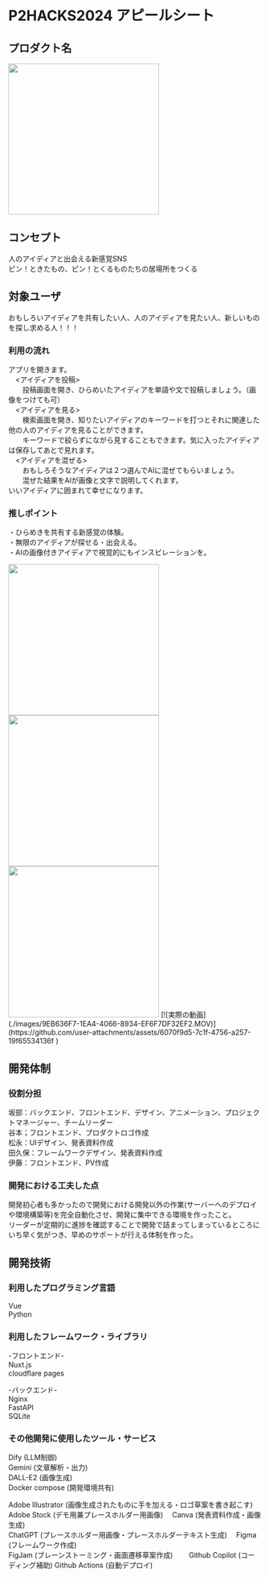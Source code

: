 # P2HACKS2024 アピールシート 

## プロダクト名  
<img src="https://github.com/user-attachments/assets/2c5ed8c7-c918-4091-8c28-71358344989a" width="300">

## コンセプト  
人のアイディアと出会える新感覚SNS  
ピン！ときたもの、<span style="color:">ピン！</span>とくるものたちの居場所をつくる

## 対象ユーザ  
おもしろいアイディアを共有したい人、人のアイディアを見たい人、新しいものを探し求める人！！！

### 利用の流れ  
アプリを開きます。  
　<アイディアを投稿>  
　　投稿画面を開き、ひらめいたアイディアを単語や文で投稿しましょう。（画像をつけても可）  
　<アイディアを見る>  
　　検索画面を開き、知りたいアイディアのキーワードを打つとそれに関連した他の人のアイディアを見ることができます。  
　　キーワードで絞らずにながら見することもできます。気に入ったアイディアは保存してあとで見れます。  
　<アイディアを混ぜる>  
　　おもしろそうなアイディアは２つ選んでAIに混ぜてもらいましょう。  
　　混ぜた結果をAIが画像と文字で説明してくれます。  
いいアイディアに囲まれて幸せになります。  

### 推しポイント  
・ひらめきを共有する新感覚の体験。  
・無限のアイディアが探せる・出会える。  
・AIの画像付きアイディアで視覚的にもインスピレーションを。 

<img src="https://github.com/user-attachments/assets/79db43d8-2060-4df5-bac3-bef67be6a68c" width="300">
<img src="https://github.com/user-attachments/assets/68709fbb-4929-4e94-b5c1-821e02ee7687" width="300">
<img src="https://github.com/user-attachments/assets/ab6464c4-e026-4e7a-a734-4c18f057c5df" width="300">
[![実際の動画](./images/9EB636F7-1EA4-4066-8934-EF6F7DF32EF2.MOV)](https://github.com/user-attachments/assets/6070f9d5-7c1f-4756-a257-19f65534136f
)

## 開発体制  

### 役割分担  
坂部：バックエンド、フロントエンド、デザイン、アニメーション、プロジェクトマネージャー、チームリーダー  
谷本；フロントエンド、プロダクトロゴ作成  
松永：UIデザイン、発表資料作成  
田久保：フレームワークデザイン、発表資料作成  
伊藤：フロントエンド、PV作成  

### 開発における工夫した点  
開発初心者も多かったので開発における開発以外の作業(サーバーへのデプロイや環境構築等)を完全自動化させ、開発に集中できる環境を作ったこと。  
リーダーが定期的に進捗を確認することで開発で詰まってしまっているところにいち早く気がつき、早めのサポートが行える体制を作った。

## 開発技術 

### 利用したプログラミング言語  
Vue  
Python  

### 利用したフレームワーク・ライブラリ  
-フロントエンド-  
Nuxt.js  
cloudflare pages

-バックエンド-  
Nginx  
FastAPI  
SQLite  


### その他開発に使用したツール・サービス
Dify  (LLM制御)  
Gemini (文章解析・出力)  
DALL-E2 (画像生成)  
Docker compose (開発環境共有)  

Adobe Illustrator (画像生成されたものに手を加える・ロゴ草案を書き起こす)  
Adobe Stock (デモ用兼プレースホルダー用画像)　
Canva (発表資料作成・画像生成)  
ChatGPT (プレースホルダー用画像・プレースホルダーテキスト生成)　
Figma (フレームワーク作成)  
FigJam (ブレーンストーミング・画面遷移草案作成)　　
Github Copilot (コーディング補助)
Github Actions (自動デプロイ)
